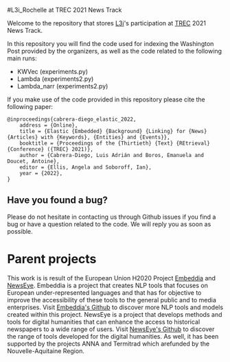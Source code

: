 #L3i_Rochelle at TREC 2021 News Track

Welcome to the repository that stores [L3i](https://l3i.univ-larochelle.fr/ "L3i")'s participation at [TREC](https://trec.nist.gov/ "TREC") 2021 News Track.

In this repository you will find the code used for indexing the Washington Post provided by the organizers, as well as the code related to the following main runs:
- KWVec (experiments.py)
- Lambda (experiments2.py)
- Lambda_narr (experiments2.py)

If you make use of the code provided in this repository please cite the following paper:

```
@inproceedings{cabrera-diego_elastic_2022,
	address = {Online},
	title = {Elastic {Embedded} {Background} {Linking} for {News} {Articles} with {Keywords}, {Entities} and {Events}},
	booktitle = {Proceedings of the {Thirtieth} {Text} {REtrieval} {Conference} ({TREC} 2021)},
	author = {Cabrera-Diego, Luis Adrián and Boros, Emanuela and Doucet, Antoine},
	editor = {Ellis, Angela and Soboroff, Ian},
	year = {2022},
}
```

## Have you found a bug?

Please do not hesitate in contacting us through Github issues if you find a bug or have a question related to the code. We will reply you as soon as possible.



# Parent projects

This work is is result of the European Union H2020 Project [Embeddia](http://embeddia.eu/) and [NewsEye](https://www.newseye.eu/). Embeddia is a project that creates NLP tools that focuses on European under-represented languages and that has for objective to improve the accessibility of these tools to the general public and to media enterprises. Visit [Embeddia's Github](https://github.com/orgs/EMBEDDIA/) to discover more NLP tools and models created within this project. NewsEye is a project that develops methods and tools for digital humanities that can enhance the access to historical newspapers to a wide range of users. Visit [NewsEye's Github](https://github.com/newseye) to discover the range of tools developed for the digital humanities.  As well, it has been supported by the projects ANNA and Termitrad which arefunded by the Nouvelle-Aquitaine Region.
